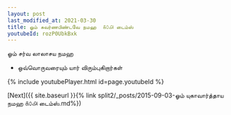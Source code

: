 ```yaml
---
layout: post
last_modified_at: 2021-03-30
title: ஓம் சுவர்ணபிண்டவே நமஹ  ௧௦௮ டைம்ஸ்
youtubeId: rozP0UbkBxk
---
```

 
 
 ஓம் சர்வ லாலாசய நமஹ  
 
 -  ஒவ்வொருவரையும் யார் விரும்புகிறார்கள் 
 
  
 
  
 
 
 
 
 
 


{% include youtubePlayer.html id=page.youtubeId %}
 
[Next]({{ site.baseurl }}{% link  split2/_posts/2015-09-03-ஓம் யுகாவார்த்தாய நமஹ ௧௦௮ டைம்ஸ்.md%})
 

